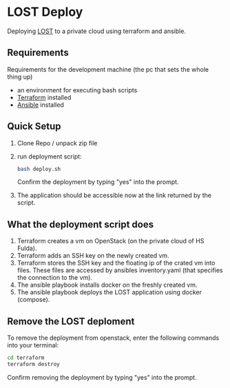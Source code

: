 # LOST Deploy

Deploying [LOST](https://lost.training/) to a private cloud using terraform and ansible.

## Requirements

Requirements for the development machine (the pc that sets the whole thing up)

- an environment for executing bash scripts
- [Terraform](https://developer.hashicorp.com/terraform) installed
- [Ansible](https://docs.ansible.com/) installed

## Quick Setup

1. Clone Repo / unpack zip file
2. run deployment script:  

    ```bash
    bash deploy.sh
    ```

    Confirm the deployment by typing "yes" into the prompt.

3. The application should be accessible now at the link returned by the script.

## What the deployment script does

1. Terraform creates a vm on OpenStack (on the private cloud of HS Fulda).
2. Terraform adds an SSH key on the newly created vm.
3. Terraform stores the SSH key and the floating ip of the crated vm into files. These files are accessed by ansibles inventory.yaml (that specifies the connection to the vm).
4. The ansible playbook installs docker on the freshly created vm.
5. The ansible playbook deploys the LOST application using docker (compose).

## Remove the LOST deploment  

To remove the deployment from openstack, enter the following commands into your terminal:  

```bash
cd terraform
terraform destroy
```  

Confirm removing the deployment by typing "yes" into the prompt.
